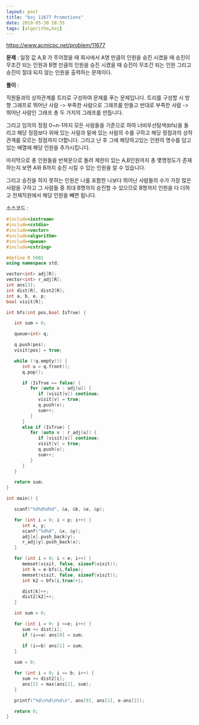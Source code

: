 ```yaml
---
layout: post
title: "boj 11677 Promotions"
date: 2019-05-30 18:55
tags: [algorithm,boj]
---
```


https://www.acmicpc.net/problem/11677

**문제** : 일정 값 A,B 가 주어졌을 때 회사에서 A명 만큼의 인원을 승진 시켰을 때 승진이 무조건 되는 인원과 B명 만큼의 인원을 승진 시켰을 때 승진이 무조건 되는 인원 그리고 승진이 절대 되지 않는 인원을 출력하는 문제이다.

**풀이** :

직원들과의 상하관계를 트리로 구성하여 문제를 푸는 문제입니다. 트리를 구성할 시 방향 그래프로 뛰어난 사람 -> 부족한 사람으로 그래프를 만들고 반대로 부족한 사람 -> 뛰어난 사람인 그래프 총 두 가지의 그래프를 만듭니다.

그리고 임의의 정점 0~n-1까지 모든 사람들을 기준으로 하여 너비우선탐색(bfs)을 돌리고 해당 정점보다 위에 있는 사람과 밑에 있는 사람의 수를 구하고 해당 정점과의 상하관계를 모르는 정점까지 더합니다. 그리고 난 후 그에 해당하고있는 인원의 명수를 담고있는 배열에 해당 인원을 추가시킵니다.

마지막으로 총 인원들을 반복문으로 돌려 제한이 있는 A,B인원까지 총 몇명정도가 존재하는지 보면 A와 B까지 승진 시킬 수 있는 인원을 알 수 있습니다.

그리고 승진을 하지 못하는 인원은 나를 포함한 나보다 뛰어난 사람들의 수가 가장 많은 사람을 구하고 그 사람들 중 최대 B명까지 승진할 수 있으므로 B명까지 인원을 다 더하고 전체직원에서 해당 인원을 빼면 됩니다.

소스코드 :

```c++
#include<iostream>
#include<cstdio>
#include<vector>
#include<algorithm>
#include<queue>
#include<cstring>

#define R 5001
using namespace std;

vector<int> adj[R];
vector<int> r_adj[R];
int ans[3];
int dist[R], dist2[R];
int a, b, e, p;
bool visit[R];

int bfs(int pos,bool IsTrue) {

   int sum = 0;

   queue<int> q;

   q.push(pos);
   visit[pos] = true;

   while (!q.empty()) {
      int u = q.front();
      q.pop();

      if (IsTrue == false) {
         for (auto v : adj[u]) {
            if (visit[v]) continue;
            visit[v] = true;
            q.push(v);
            sum++;
         }
      }
      else if (IsTrue) {
         for (auto v : r_adj[u]) {
            if (visit[v]) continue;
            visit[v] = true;
            q.push(v);
            sum++;
         }
      }
   }

   return sum;
}

int main() {

   scanf("%d%d%d%d", &a, &b, &e, &p);

   for (int i = 0; i < p; i++) {
      int x, y;
      scanf("%d%d", &x, &y);
      adj[x].push_back(y);
      r_adj[y].push_back(x);
   }

   for (int i = 0; i < e; i++) {
      memset(visit, false, sizeof(visit));
      int k = e-bfs(i,false);
      memset(visit, false, sizeof(visit));
      int k2 = bfs(i,true)+1;

      dist[k]++;
      dist2[k2]++;
   }

   int sum = 0;

   for (int i = 0; i <=e; i++) {
      sum += dist[i];
      if (i==a) ans[0] = sum;

      if (i==b) ans[1] = sum;
   }
 
   sum = 0;

   for (int i = 0; i <= b; i++) {
      sum += dist2[i];
      ans[2] = max(ans[2], sum);
   }

   printf("%d\n%d\n%d\n", ans[0], ans[1], e-ans[2]);

   return 0;
}

```
